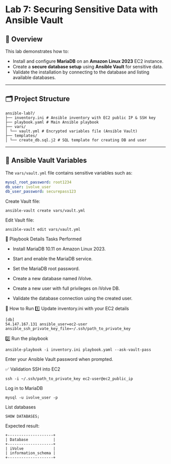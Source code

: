 # Lab 7: Securing Sensitive Data with Ansible Vault

## 📌 Overview
This lab demonstrates how to:
- Install and configure **MariaDB** on an **Amazon Linux 2023** EC2 instance.
- Create a **secure database setup** using **Ansible Vault** for sensitive data.
- Validate the installation by connecting to the database and listing available databases.

---

## 🗂 Project Structure
```
ansible-lab7/
├── inventory.ini # Ansible inventory with EC2 public IP & SSH key
├── playbook.yaml # Main Ansible playbook
├── vars/
│ └── vault.yml # Encrypted variables file (Ansible Vault)
├── templates/
│ └── create_db.sql.j2 # SQL template for creating DB and user
```
---

## 🔐 Ansible Vault Variables
The `vars/vault.yml` file contains sensitive variables such as:
```yaml
mysql_root_password: root1234
db_user: ivolve_user
db_user_password: securepass123
```
Create Vault file:
```
ansible-vault create vars/vault.yml
```
Edit Vault file:
```
ansible-vault edit vars/vault.yml
```
📜 Playbook Details
Tasks Performed
- Install MariaDB 10.11 on Amazon Linux 2023.

- Start and enable the MariaDB service.

- Set the MariaDB root password.

- Create a new database named iVolve.

- Create a new user with full privileges on iVolve DB.

- Validate the database connection using the created user.

🔧 How to Run
1️⃣ Update inventory.ini with your EC2 details
```
[db]
54.147.167.131 ansible_user=ec2-user ansible_ssh_private_key_file=~/.ssh/path_to_private_key
```
2️⃣ Run the playbook
```
ansible-playbook -i inventory.ini playbook.yaml --ask-vault-pass
```
Enter your Ansible Vault password when prompted.

✅ Validation
SSH into EC2
```
ssh -i ~/.ssh/path_to_private_key ec2-user@ec2_public_ip
```
Log in to MariaDB
```
mysql -u ivolve_user -p
```
List databases
```
SHOW DATABASES;
```
Expected result:
```
+--------------------+
| Database           |
+--------------------+
| iVolve             |
| information_schema |
+--------------------+
```

